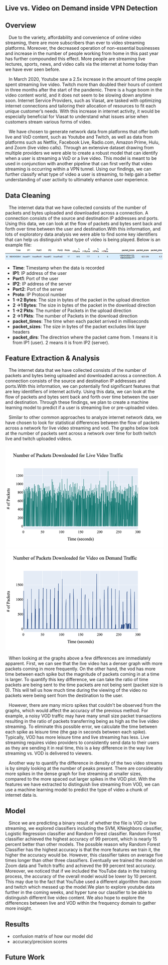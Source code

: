 

## Live vs. Video on Demand inside VPN Detection
## Overview
&ensp; Due to the variety, affordability and convenience of online video streaming, there are more subscribers than ever to video streaming platforms. Moreover, the decreased operation of non-essential businesses and increase in the number of people working from home in this past year has further compounded this effect. More people are streaming live lectures, sports, news, and video calls via the internet at home today than we have ever seen before. 

&ensp; In March 2020, Youtube saw a 2.5x increase in the amount of time people spent streaming live video. Twitch more than doubled their hours of content in three months after the start of the pandemic. There is a huge boom in the video content world, and it does not seem to be slowing down anytime soon.  Internet Service Providers, such as Viasat, are tasked with optimizing  internet connections and tailoring their allocation of resources to fit each unique customer’s needs. With this increase in internet activity, it would be especially beneficial for Viasat to understand what issues arise when customers stream various forms of video.

&ensp; We have chosen to generate network data from platforms that offer both live and VoD content, such as Youtube and Twitch, as well as data from platforms such as Netflix, Facebook Live, Radio.com, Amazon Prime, Hulu, and Zoom (live video calls). Through an extensive dataset drawing from multiple providers we were able to create a robust model that can identify when a user is streaming a VoD or a live video. This model is meant to be used in conjunction with another pipeline that can first verify that video streaming is occurring within a VPN tunnel. Using our findings, we can further classify what type of video a user is streaming, to help gain a better understanding of user activity to ultimately enhance user experience.


## Data Cleaning
&ensp; The internet data that we have collected consists of the number of packets and bytes uploaded and downloaded across a connection. A connection consists of the source and destination IP addresses and ports. Using this data, we can look at the flow of packets and bytes sent back and forth over time between the user and destination.With this information, and lots of exploratory data analysis we were able to find some key identifiers that can help us distinguish what type of video is being played. Below is an example file:
![Dataset Snippet](image.png)

- **Time**: Timestamp when the data is recorded
- **IP1**: IP address of the user
- **Port1**:  Port of the user
- **IP2**: IP address of the server
- **Port2**: Port of the server
- **Proto**: IP Protocol number
- **1 ->2 Bytes**: The size in bytes of the packet in the upload direction
- **2 ->1 Bytes**: The size in bytes of the packet in the download direction
- **1 ->2 Pkts**: The number of Packets in the upload direction
- **2 ->1 Pkts**: The number of Packets in the download direction
- **packet_times**: The time when each packet arrived in milliseconds
- **packet_sizes**: The size in bytes of the packet excludes link layer headers
- **packet_dirs**: The directrion where the packet came from. 1 means it is from IP1 (user). 2 means it is from IP2 (server).



## Feature Extraction & Analysis
&ensp; The internet data that we have collected consists of the number of packets and bytes being uploaded and downloaded across a connection. A connection consists of the source and destination IP addresses and ports.With this information, we can potentially find significant features that are key identifiers of internet activity. Using this data, we can look at the flow of packets and bytes sent back and forth over time between the user and destination. Through these findings, we plan to create a machine learning model to predict if a user is streaming live or pre-uploaded video.

&ensp; Similar to other common approaches to analyze internet network data, we have chosen to look for statistical differences between the flow of packets across a network for live video streaming and vod. The graphs below look at the number of packets sent across a network over time for both twitch live and twitch uploaded videos.

![Packet_Download_Size_Live](newplot%20(1)%20(1).png)
![Packet_Download_Size_VOD](newplot%20(2)%20(1).png)

&ensp; When looking at the graphs above a few differences are immediately apparent. First, we can see that the live video has a denser graph with more packets coming in more frequently. On the other hand, the vod has more time between each spike but the magnitude of packets coming in at a time is larger. To quantify this key difference, we can take the ratio of time packets are being sent to the time packets are not being sent (packet size is 0). This will tell us how much time during the viewing of the video no packets were being sent from the destination to the user.

&ensp; However, there are many micro spikes that couldn't be observed from the graphs, which would affect the accuracy of the previous method. For example, a noisy VOD traffic may have many small size packet transactions resulting in the ratio of packets transferring being as high as the live video streaming. To eliminate this possible error, we calculate the time between each spike as leisure time (the gap in seconds between each spike). Typically, VOD has more leisure time and live streaming has less. Live streaming requires video providers to consistently send data to their users as they are sending it in real time, this is a key difference in the way live streaming vs. VOD is delivered to viewers. 

&ensp; Another way to quantify the difference in density of the two video streams is by simply looking at the number of peaks present. There are considerably more spikes in the dense graph for live streaming at smaller sizes, compared to the more spaced out larger spikes in the VOD plot.
With the features we have extracted to distinguish live streaming from VOD, we can use a machine learning model to predict the type of video a chunk of internet data is. 

## Model 
&ensp; Since we are predicting a binary result of whether the file is VOD or live streaming, we explored classifiers including the SVM, KNeighbors classifier, Logistic Regression classifier and Random Forest classifier. Random Forest classifier achieved the highest accuracy of 99 percent, which is nearly 15 percent better than other models. The possible reason why Random Forest Classifier has the highest accuracy is that the more features we train it, the higher the accuracy would be. However, this classifier takes on average five times longer than other three classifiers. Eventually we trained the model on Zoom data and Twitch traffic and achieved the 99 percent test accuracy. Moreover, we noticed that if we included the YouTube data in the training process, the accuracy of the overall model would be lower by 10 percent. This may due to the fact that YouTube used a different algorithm than zoom and twitch which messed up the model.We plan to explore youtube data further in the coming weeks, and hyper tune our classifier to be able to distinguish different live video content. We also hope to explore the differences between live and VOD within the frequency domain to gather more insight. 

## Results
- confusion matrix of how our model did
- accuracy/precision scores

## Future Work 
